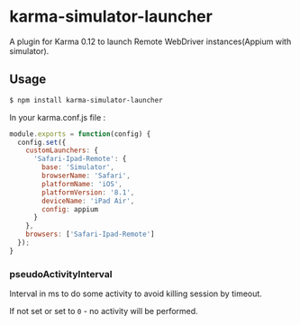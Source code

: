 # karma-simulator-launcher

A plugin for Karma 0.12 to launch Remote WebDriver instances(Appium with simulator).

## Usage

```bash
$ npm install karma-simulator-launcher
```

In your karma.conf.js file :

```javascript
module.exports = function(config) {
  config.set({
    customLaunchers: {
      'Safari-Ipad-Remote': {
        base: 'Simulator',
        browserName: 'Safari',
        platformName: 'iOS',
        platformVersion: '8.1',
        deviceName: 'iPad Air',
        config: appium
      }
    },
    browsers: ['Safari-Ipad-Remote']
  });
}
```

### pseudoActivityInterval
Interval in ms to do some activity to avoid killing session by timeout.

If not set or set to `0` - no activity will be performed.
